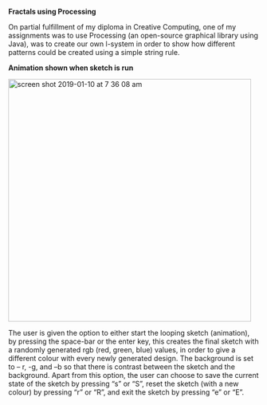 <b> Fractals using Processing </b>

On partial fulfillment of my diploma in Creative Computing, one of my assignments was to use Processing (an open-source graphical library using Java), was to create our own l-system in order to show how different patterns could be created using a simple string rule. 


<b>Animation shown when sketch is run</b>

<img width="487" alt="screen shot 2019-01-10 at 7 36 08 am" src="https://user-images.githubusercontent.com/29627317/50950545-964aef80-14aa-11e9-8b6e-edaf0a3cf1aa.png">

The user is given the option to either start the looping sketch (animation), by pressing the space-bar or the enter key, this creates the final sketch with a randomly generated rgb (red, green, blue) values, in order to give a different colour with every newly generated design. The background is set to – r, -g, and –b so that there is contrast between the sketch and the background. Apart from this option, the user can choose to save the current state of the sketch by pressing “s” or “S”, reset the sketch (with a new colour) by pressing “r” or “R”, and exit the sketch by pressing “e” or “E”.
